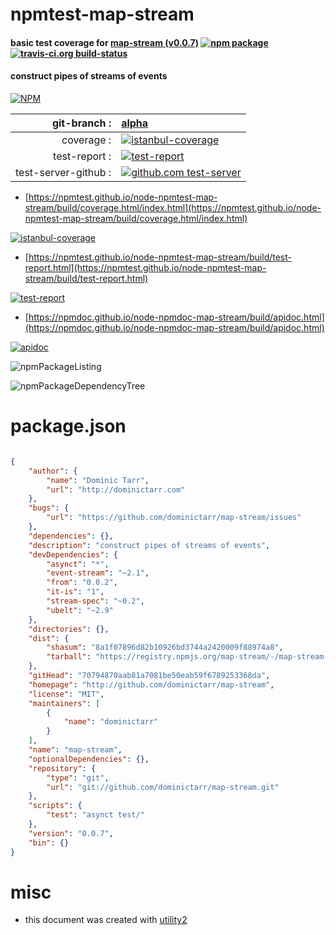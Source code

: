 # npmtest-map-stream

#### basic test coverage for  [map-stream (v0.0.7)](http://github.com/dominictarr/map-stream)  [![npm package](https://img.shields.io/npm/v/npmtest-map-stream.svg?style=flat-square)](https://www.npmjs.org/package/npmtest-map-stream) [![travis-ci.org build-status](https://api.travis-ci.org/npmtest/node-npmtest-map-stream.svg)](https://travis-ci.org/npmtest/node-npmtest-map-stream)

#### construct pipes of streams of events

[![NPM](https://nodei.co/npm/map-stream.png?downloads=true&downloadRank=true&stars=true)](https://www.npmjs.com/package/map-stream)

| git-branch : | [alpha](https://github.com/npmtest/node-npmtest-map-stream/tree/alpha)|
|--:|:--|
| coverage : | [![istanbul-coverage](https://npmtest.github.io/node-npmtest-map-stream/build/coverage.badge.svg)](https://npmtest.github.io/node-npmtest-map-stream/build/coverage.html/index.html)|
| test-report : | [![test-report](https://npmtest.github.io/node-npmtest-map-stream/build/test-report.badge.svg)](https://npmtest.github.io/node-npmtest-map-stream/build/test-report.html)|
| test-server-github : | [![github.com test-server](https://npmtest.github.io/node-npmtest-map-stream/GitHub-Mark-32px.png)](https://npmtest.github.io/node-npmtest-map-stream/build/app/index.html) | | build-artifacts : | [![build-artifacts](https://npmtest.github.io/node-npmtest-map-stream/glyphicons_144_folder_open.png)](https://github.com/npmtest/node-npmtest-map-stream/tree/gh-pages/build)|

- [https://npmtest.github.io/node-npmtest-map-stream/build/coverage.html/index.html](https://npmtest.github.io/node-npmtest-map-stream/build/coverage.html/index.html)

[![istanbul-coverage](https://npmtest.github.io/node-npmtest-map-stream/build/screenCapture.buildCi.browser.%252Ftmp%252Fbuild%252Fcoverage.lib.html.png)](https://npmtest.github.io/node-npmtest-map-stream/build/coverage.html/index.html)

- [https://npmtest.github.io/node-npmtest-map-stream/build/test-report.html](https://npmtest.github.io/node-npmtest-map-stream/build/test-report.html)

[![test-report](https://npmtest.github.io/node-npmtest-map-stream/build/screenCapture.buildCi.browser.%252Ftmp%252Fbuild%252Ftest-report.html.png)](https://npmtest.github.io/node-npmtest-map-stream/build/test-report.html)

- [https://npmdoc.github.io/node-npmdoc-map-stream/build/apidoc.html](https://npmdoc.github.io/node-npmdoc-map-stream/build/apidoc.html)

[![apidoc](https://npmdoc.github.io/node-npmdoc-map-stream/build/screenCapture.buildCi.browser.%252Ftmp%252Fbuild%252Fapidoc.html.png)](https://npmdoc.github.io/node-npmdoc-map-stream/build/apidoc.html)

![npmPackageListing](https://npmtest.github.io/node-npmtest-map-stream/build/screenCapture.npmPackageListing.svg)

![npmPackageDependencyTree](https://npmtest.github.io/node-npmtest-map-stream/build/screenCapture.npmPackageDependencyTree.svg)



# package.json

```json

{
    "author": {
        "name": "Dominic Tarr",
        "url": "http://dominictarr.com"
    },
    "bugs": {
        "url": "https://github.com/dominictarr/map-stream/issues"
    },
    "dependencies": {},
    "description": "construct pipes of streams of events",
    "devDependencies": {
        "asynct": "*",
        "event-stream": "~2.1",
        "from": "0.0.2",
        "it-is": "1",
        "stream-spec": "~0.2",
        "ubelt": "~2.9"
    },
    "directories": {},
    "dist": {
        "shasum": "8a1f07896d82b10926bd3744a2420009f88974a8",
        "tarball": "https://registry.npmjs.org/map-stream/-/map-stream-0.0.7.tgz"
    },
    "gitHead": "70794870aab81a7081be50eab59f6789253368da",
    "homepage": "http://github.com/dominictarr/map-stream",
    "license": "MIT",
    "maintainers": [
        {
            "name": "dominictarr"
        }
    ],
    "name": "map-stream",
    "optionalDependencies": {},
    "repository": {
        "type": "git",
        "url": "git://github.com/dominictarr/map-stream.git"
    },
    "scripts": {
        "test": "asynct test/"
    },
    "version": "0.0.7",
    "bin": {}
}
```



# misc
- this document was created with [utility2](https://github.com/kaizhu256/node-utility2)
